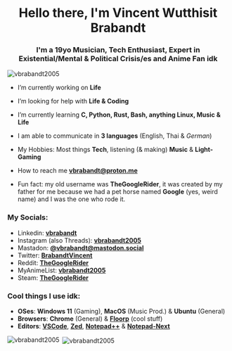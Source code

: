 <h1 align="center">Hello there, I'm Vincent Wutthisit Brabandt</h1>
<h3 align="center">I'm a 19yo Musician, Tech Enthusiast, Expert in Existential/Mental & Political Crisis/es and Anime Fan idk</h3>

<p align="left"> <img src="https://komarev.com/ghpvc/?username=vbrabandt2005&label=Profile%20views&color=0e75b6&style=flat" alt="vbrabandt2005" /> </p>

- I’m currently working on **Life**

- I’m looking for help with **Life & Coding**

- I’m currently learning **C, Python, Rust, Bash, anything Linux, Music & Life**

- I am able to communicate in **3 languages** (English, Thai & *German*)

- My Hobbies: Most things **Tech**, listening (& making) **Music** & **Light-Gaming**

- How to reach me **vbrabandt@proton.me**

- Fun fact: my old username was **TheGoogleRider**, it was created by my father for me because we had a pet horse named **Google** (yes, weird name) and I was the one who rode it.

<h3 align="left">My Socials:</h3>

- Linkedin: [**vbrabandt**](https://www.linkedin.com/in/vbrabandt/)
- Instagram (also Threads): [**vbrabandt2005**](https://www.instagram.com/vbrabandt2005)
- Mastadon: [**@vbrabandt@mastodon.social**](https://mastodon.social/@vbrabandt)
- Twitter: [**BrabandtVincent**](https://twitter.com/BrabandtVincent)
- Reddit: [**TheGoogleRider**](https://www.reddit.com/user/thegooglerider)
- MyAnimeList: [**vbrabandt2005**](https://myanimelist.net/profile/vbrabandt2005)
- Steam: [**TheGoogleRider**](https://steamcommunity.com/id/thegooglerider)


<h3 align="left">Cool things I use idk:</h3>

- **OSes**: **Windows 11** (Gaming), **MacOS** (Music Prod.) & **Ubuntu** (General)
- **Browsers**: **Chrome** (General) & [**Floorp**](https://github.com/Floorp-Projects/Floorp) (cool stuff)
- **Editors**: [**VSCode**](https://code.visualstudio.com), [**Zed**](https://zed.dev), [**Notepad++**](https://notepad-plus-plus.org) & [**Notepad-Next**](https://github.com/dail8859/NotepadNext) 


<p><img align="left" src="https://github-readme-stats.vercel.app/api/top-langs?username=vbrabandt2005&show_icons=true&theme=dark&locale=en&layout=compact" alt="vbrabandt2005" /></p>

<p>&nbsp;<img align="center" src="https://github-readme-stats.vercel.app/api?username=vbrabandt2005&show_icons=true&theme=dark&locale=en" alt="vbrabandt2005" /></p>



<!---
Based on https://github.com/rahuldkjain/github-profile-readme-generator :)
--->